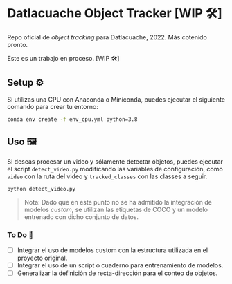 # Datlacuache Object Tracker [WIP 🛠]

Repo oficial de _object tracking_ para Datlacuache, 2022. Más cotenido pronto.

Este es un trabajo en proceso. [WIP 🛠]

## Setup ⚙️

Si utilizas una CPU con Anaconda o Miniconda, puedes ejecutar el siguiente 
comando para crear tu entorno:

```bash
conda env create -f env_cpu.yml python=3.8
```

## Uso 🖼

Si deseas procesar un video y sólamente detectar objetos, puedes ejecutar el
script `detect_video.py` modificando las variables de configuración, como
`video` con la ruta del video y `tracked_classes` con las classes a seguir.

```bash
python detect_video.py
```

> Nota: Dado que en este punto no se ha admitido la integración de modelos
  _custom_, se utilizan las etiquetas de COCO y un modelo entrenado con
  dicho conjunto de datos.


### To Do 🚧

- [ ] Integrar el uso de modelos custom con la estructura utilizada en el 
proyecto original.
- [ ] Integrar el uso de un script o cuaderno para entrenamiento de modelos.
- [ ] Generalizar la definición de recta-dirección para el conteo de objetos.
